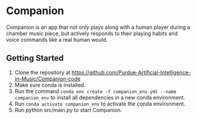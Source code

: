 # Companion
Companion is an app that not only plays along with a human player during a chamber music piece, but actively responds to their playing habits and voice commands like a real human would. 

## Getting Started
1. Clone the repository at https://github.com/Purdue-Artificial-Intelligence-in-Music/Companion-code
2. Make sure conda is installed. 
3. Run the command `conda env create -f companion_env.yml --name companion_env` to install all dependencies in a new conda environment.
4. Run `conda activate companion_env` to activate the conda environment.
5. Run python src/main.py to start Companion.